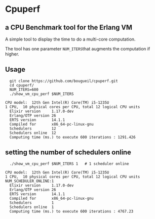 # Cpuperf

## a CPU Benchmark tool for the Erlang VM

  A simple tool to display the time to do a multi-core computation.

  The tool has one parameter `NUM_ITERS`that augments the computation if higher.

## Usage
```
  git clone https://github.com/bougueil/cpuperf.git
  cd cpuperf/
  NUM_ITERS=600
  ./show_vm_cpu_perf $NUM_ITERS

CPU model:  12th Gen Intel(R) Core(TM) i5-1235U
1 CPU,  10 physical cores per CPU, total 12 logical CPU units
  Elixir version     1.17.0-dev
  Erlang/OTP version 26
  ERTS version       14.1.1
  Compiled for       x86_64-pc-linux-gnu
  Schedulers         12
  Schedulers online  12
  Computing time (ms.) to execute 600 iterations : 1291.426
```

## setting the number of schedulers online
```
  ./show_vm_cpu_perf $NUM_ITERS 1   # 1 scheduler online

CPU model:  12th Gen Intel(R) Core(TM) i5-1235U
1 CPU,  10 physical cores per CPU, total 12 logical CPU units
NUM_SCHEDULER_ONLINE:1
  Elixir version     1.17.0-dev
  Erlang/OTP version 26
  ERTS version       14.1.1
  Compiled for       x86_64-pc-linux-gnu
  Schedulers         1
  Schedulers online  1
  Computing time (ms.) to execute 600 iterations : 4767.23

```
